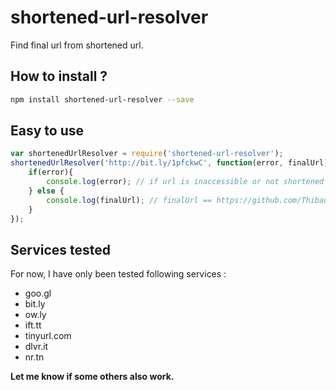 # shortened-url-resolver

Find final url from shortened url.

## How to install ?

```bash
npm install shortened-url-resolver --save
```

## Easy to use

```javascript
var shortenedUrlResolver = require('shortened-url-resolver');
shortenedUrlResolver('http://bit.ly/1pfckwC', function(error, finalUrl){
    if(error){
        console.log(error); // if url is inaccessible or not shortened
    } else {
        console.log(finalUrl); // finalUrl == https://github.com/ThibaultFriedrich/shortened-url-resolver
    }
});
```

## Services tested

For now, I have only been tested following services :

* goo.gl
* bit.ly
* ow.ly
* ift.tt
* tinyurl.com
* dlvr.it
* nr.tn

**Let me know if some others also work.**
